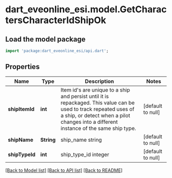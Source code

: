 # dart_eveonline_esi.model.GetCharactersCharacterIdShipOk

## Load the model package
```dart
import 'package:dart_eveonline_esi/api.dart';
```

## Properties
Name | Type | Description | Notes
------------ | ------------- | ------------- | -------------
**shipItemId** | **int** | Item id&#39;s are unique to a ship and persist until it is repackaged. This value can be used to track repeated uses of a ship, or detect when a pilot changes into a different instance of the same ship type. | [default to null]
**shipName** | **String** | ship_name string | [default to null]
**shipTypeId** | **int** | ship_type_id integer | [default to null]

[[Back to Model list]](../README.md#documentation-for-models) [[Back to API list]](../README.md#documentation-for-api-endpoints) [[Back to README]](../README.md)


